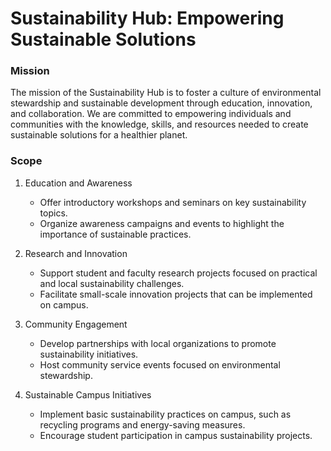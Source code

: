 # Sustainability Hub: Empowering Sustainable Solutions

### Mission

The mission of the Sustainability Hub is to foster a culture of environmental stewardship and sustainable development through education, innovation, and collaboration. We are committed to empowering individuals and communities with the knowledge, skills, and resources needed to create sustainable solutions for a healthier planet.

### Scope

1. Education and Awareness
   - Offer introductory workshops and seminars on key sustainability topics.
   - Organize awareness campaigns and events to highlight the importance of sustainable practices.
   
2. Research and Innovation
    -  Support student and faculty research projects focused on practical and local sustainability challenges.
    -  Facilitate small-scale innovation projects that can be implemented on campus.

3. Community Engagement
    -  Develop partnerships with local organizations to promote sustainability initiatives.
    -  Host community service events focused on environmental stewardship.
    
4. Sustainable Campus Initiatives
    -  Implement basic sustainability practices on campus, such as recycling programs and energy-saving measures.
    -  Encourage student participation in campus sustainability projects.
    
